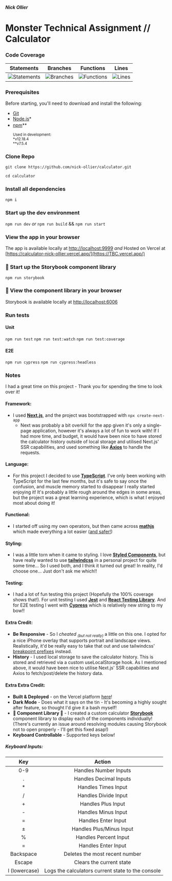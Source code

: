 ##### Nick Ollier

# Monster Technical Assignment // Calculator

### Code Coverage

|                                 Statements                                  |                                 Branches                                  |                                 Functions                                  |                                 Lines                                  |
| :-------------------------------------------------------------------------: | :-----------------------------------------------------------------------: | :------------------------------------------------------------------------: | :--------------------------------------------------------------------: |
| ![Statements](https://img.shields.io/badge/Coverage-100%25-brightgreen.svg) | ![Branches](https://img.shields.io/badge/Coverage-100%25-brightgreen.svg) | ![Functions](https://img.shields.io/badge/Coverage-100%25-brightgreen.svg) | ![Lines](https://img.shields.io/badge/Coverage-100%25-brightgreen.svg) |

### Prerequisites

Before starting, you'll need to download and install the following:

-   [Git](https://git-scm.com/downloads)
-   [Node.js](https://nodejs.org/en/download/)\*
-   [npm](https://www.npmjs.com/get-npm/)**
    <sup></sub>
    <br /><br />
    Used in development:
    <br />
    \*v12.18.4
    <br />
    **v7.5.4
    </sub></sup>

### Clone Repo

`git clone https://github.com/nick-ollier/calculator.git`

`cd calculator`

### Install all dependencies

`npm i`

### Start up the dev environment

`npm run dev`
_or_
`npm run build` && `npm run start`

### View the app in your browser

The app is available locally at [http://localhost:9999](http://localhost:9999)
_and_
Hosted on Vercel at [https://calculator-nick-ollier.vercel.app/](https://TBC.vercel.app/)

### 🚧 Start up the Storybook component library

`npm run storybook`

### 🚧 View the component library in your browser

Storybook is available locally at [http://localhost:6006](http://localhost:6006)

### Run tests

#### Unit
`npm run test`
`npm run test:watch`
`npm run test:coverage`

#### E2E

`npm run cypress`
`npm run cypress:headless`

### Notes

I had a great time on this project - Thank you for spending the time to look over it!

#### Framework:

-   I used [**Next.js**](https://nextjs.org/), and the project was bootstrapped with `npx create-next-app`
    -   Next was probably a bit overkill for the app given it's only a single-page application, however it's always a lot of fun to work with! If I had more time, and budget, it would have been nice to have stored the calculator history outside of local storage and utilised Next.js' SSR capabilities, and used something like [**Axios**](https://axios-http.com/) to handle the requests.

#### Language:

-   For this project I decided to use [**TypeScript**](https://www.typescriptlang.org/). I've only been working with TypeScript for the last few months, but it's safe to say once the confusion, and muscle memory started to disappear I really started enjoying it! It's probably a little rough around the edges in some areas, but the project was a great learning experience, which is what I enjoyed most about doing it!

#### Functional:

-   I started off using my own operators, but then came across [**mathjs**](https://mathjs.org/) which made everything a lot easier ([and safer!](https://developer.mozilla.org/en-US/docs/Web/JavaScript/Reference/Global_Objects/eval#never_use_eval!))

#### Styling:

-   I was a little torn when it came to styling. I love [**Styled Components**](https://styled-components.com/), but have really wanted to use [**tailwindcss**](https://tailwindcss.com/) in a personal project for quite some time... So I used both, and I think it turned out great! In reality, I'd choose one... Just don't ask me which!!

#### Testing:

-   I had a lot of fun testing this project (Hopefully the 100% coverage shows that!). For unit testing I used [**Jest**](https://jestjs.io/) and [**React Testing Library**](https://testing-library.com/docs/react-testing-library/intro/). And for E2E testing I went with [**Cypress**](https://docs.cypress.io/guides/overview/why-cypress) which is relatively new string to my bow!!

#### Extra Credit:

-   **Be Responsive** - So I _cheated <sub>(but not really)</sub>_ a little on this one. I opted for a nice iPhone overlay that supports portrait and landscape views. Realistically, it'd be really easy to take that out and use tailwindcss' [breakpoint prefixes](https://tailwindcss.com/docs/responsive-design#overview) instead.
-   **History** - I used local storage to save the calculator history. This is stored and retrieved via a custom useLocalStorage hook. As I mentioned above, it would have been nice to utilise Next.js' SSR capabilities and Axios to fetch/post/delete the history data.

#### Extra Extra Credit:

-   **Built & Deployed** - on the Vercel platform [here](https://calculator-sandy-psi.vercel.app/)!
-   **Dark Mode** - Does what it says on the tin - It's becoming a highly sought after feature, so thought I'd give it a bash myself!
-   **🚧 Component Library 🚧** - I created a custom calculator [**Storybook**](https://storybook.js.org/) component library to display each of the components individually! (There's currently an issue around resolving modules causing Storybook not to open properly - I'll get this fixed asap!)
-   **Keyboard Controllable** - Supported keys below!

##### Keyboard Inputs:

|      Key      |                      Action                       |
| :-----------: | :-----------------------------------------------: |
|      0-9      |               Handles Number Inputs               |
|       .       |              Handles Decimal Inputs               |
|      \*       |                Handles Times Input                |
|       /       |               Handles Divide Input                |
|       +       |                Handles Plus Input                 |
|       -       |                Handles Minus Input                |
|       =       |                Handles Enter Input                |
|       ±       |             Handles Plus/Minus Input              |
|       %       |               Handles Percent Input               |
|       =       |                Handles Enter Input                |
|   Backspace   |          Deletes the most recent number           |
|    Escape     |             Clears the current state              |
| l (lowercase) | Logs the calculators current state to the console |
